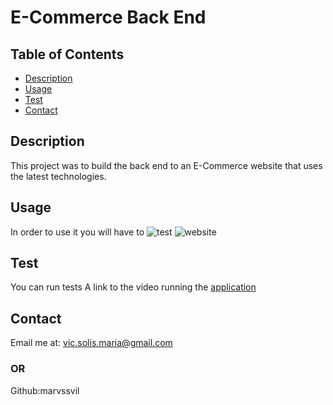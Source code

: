 # E-Commerce Back End

## Table of Contents
* [Description](#Description)
* [Usage](#Usage)
* [Test](#Test)
* [Contact](#Contact)

## Description
This project was to build the back end to an E-Commerce website that uses the latest technologies.

## Usage
In order to use it you will have to 
![test](./)
![website](./)

## Test
You can run tests 
A link to the video running the [application]()

## Contact
Email me at: vic.solis.maria@gmail.com
### OR
Github:marvssvil